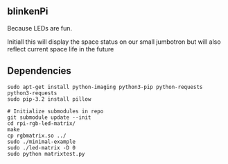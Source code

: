 blinkenPi
---------

Because LEDs are fun.

Initiall this will display the space status on our small jumbotron but will also reflect current space life in the future

Dependencies
------------

```
sudo apt-get install python-imaging python3-pip python-requests python3-requests
sudo pip-3.2 install pillow

# Initialize submodules in repo
git submodule update --init
cd rpi-rgb-led-matrix/
make
cp rgbmatrix.so ../
sudo ./minimal-example
sudo ./led-matrix -D 0
sudo python matrixtest.py
```

